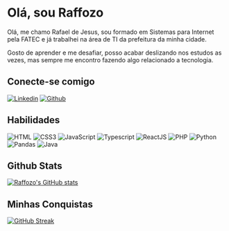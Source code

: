 # Olá, sou Raffozo
Olá, me chamo Rafael de Jesus, sou formado em Sistemas para Internet pela FATEC e já trabalhei na área de TI da prefeitura da minha cidade.

Gosto de aprender e me desafiar, posso acabar deslizando nos estudos as vezes, mas sempre me encontro fazendo algo relacionado a tecnologia.


## Conecte-se comigo

[![Linkedin](https://img.shields.io/badge/Linkedin-000?style=for-the-badge&logo=linkedin)](https://www.linkedin.com/in/rafael-de-jesus-alves-709734188/)
[![Github](https://img.shields.io/badge/Github-000?style=for-the-badge&logo=github)](https://github.com/Rafaellegend)

## Habilidades
![HTML](https://img.shields.io/badge/HTML5-000?style=for-the-badge&logo=html5)
![CSS3](https://img.shields.io/badge/CSS3-000?style=for-the-badge&logo=css3)
![JavaScript](https://img.shields.io/badge/JavaScript-000?style=for-the-badge&logo=javascript)
![Typescript](https://img.shields.io/badge/TypeScript-000?style=for-the-badge&logo=typescript)
![ReactJS](https://img.shields.io/badge/ReactJS-000?style=for-the-badge&logo=react)
![PHP](https://img.shields.io/badge/PHP-000?style=for-the-badge&logo=php)
![Python](https://img.shields.io/badge/Python-000?style=for-the-badge&logo=python)
![Pandas](https://img.shields.io/badge/Pandas-000?style=for-the-badge&logo=pandas)
![Java](https://img.shields.io/badge/Java-000?style=for-the-badge&logo=oracle)

## Github Stats
[![Raffozo's GitHub stats](https://github-readme-stats.vercel.app/api?username=rafaellegend&theme=transparent&bg_color=000&border_color=3ddc84&show_icons=true&icon_color=3ddc84&title_color=3ddc84&text_color=FFF)](https://github.com/rafaellegend/github-readme-stats)

## Minhas Conquistas
[![GitHub Streak](https://streak-stats.demolab.com?user=Rafaellegend&theme=android-dark&locale=pt_BR&date_format=j%20M%5B%20Y%5D&mode=weekly)](https://git.io/streak-stats)
